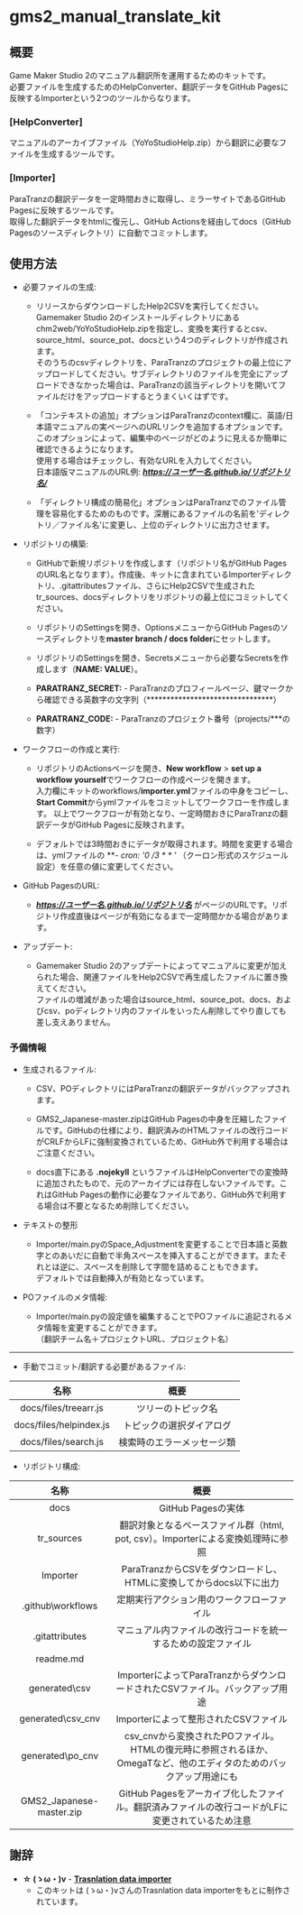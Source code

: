 # gms2_manual_translate_kit

## 概要
Game Maker Studio 2のマニュアル翻訳所を運用するためのキットです。  
必要ファイルを生成するためのHelpConverter、翻訳データをGitHub Pagesに反映するImporterという2つのツールからなります。

### [HelpConverter]
マニュアルのアーカイブファイル（YoYoStudioHelp.zip）から翻訳に必要なファイルを生成するツールです。  

### [Importer]
ParaTranzの翻訳データを一定時間おきに取得し、ミラーサイトであるGitHub Pagesに反映するツールです。  
取得した翻訳データをhtmlに復元し、GitHub Actionsを経由してdocs（GitHub Pagesのソースディレクトリ）に自動でコミットします。  

## 使用方法
* 必要ファイルの生成:
  * リリースからダウンロードしたHelp2CSVを実行してください。Gamemaker Studio 2のインストールディレクトリにあるchm2web/YoYoStudioHelp.zipを指定し、変換を実行するとcsv、source_html、source_pot、docsという4つのディレクトリが作成されます。  
  そのうちのcsvディレクトリを、ParaTranzのプロジェクトの最上位にアップロードしてください。サブディレクトリのファイルを完全にアップロードできなかった場合は、ParaTranzの該当ディレクトリを開いてファイルだけをアップロードするとうまくいくはずです。  
  
  * 「コンテキストの追加」オプションはParaTranzのcontext欄に、英語/日本語マニュアルの実ページへのURLリンクを追加するオプションです。このオプションによって、編集中のページがどのように見えるか簡単に確認できるようになります。  
  使用する場合はチェックし、有効なURLを入力してください。  
  日本語版マニュアルのURL例: ***https://ユーザー名.github.io/リポジトリ名/***

  * 「ディレクトリ構成の簡易化」オプションはParaTranzでのファイル管理を容易化するためのものです。深層にあるファイルの名前を'ディレクトリ／ファイル名'に変更し、上位のディレクトリに出力させます。
    
* リポジトリの構築:
  * GitHubで新規リポジトリを作成します（リポジトリ名がGitHub PagesのURL名となります）。作成後、キットに含まれているImporterディレクトリ、.gitattributesファイル、さらにHelp2CSVで生成されたtr_sources、docsディレクトリをリポジトリの最上位にコミットしてください。  
  
  * リポジトリのSettingsを開き、OptionsメニューからGitHub Pagesのソースディレクトリを**master branch / docs folder**にセットします。
  
  * リポジトリのSettingsを開き、Secretsメニューから必要なSecretsを作成します（**NAME: VALUE**）。  
  * **PARATRANZ_SECRET:** - ParaTranzのプロフィールページ、鍵マークから確認できる英数字の文字列（********************************）
  * **PARATRANZ_CODE:** - ParaTranzのプロジェクト番号（projects/***の数字）
  
* ワークフローの作成と実行:
  * リポジトリのActionsページを開き、**New workflow** > **set up a workflow yourself**でワークフローの作成ページを開きます。  
  入力欄にキットのworkflows/**importer.yml**ファイルの中身をコピーし、**Start Commit**からymlファイルをコミットしてワークフローを作成します。
  以上でワークフローが有効となり、一定時間おきにParaTranzの翻訳データがGitHub Pagesに反映されます。
  
  * デフォルトでは3時間おきにデータが取得されます。時間を変更する場合は、ymlファイルの ***- cron:  '0 */3 * * *'*** （クーロン形式のスケジュール設定）を任意の値に変更してください。
  
* GitHub PagesのURL:
  * ***https://ユーザー名.github.io/リポジトリ名*** がページのURLです。リポジトリ作成直後はページが有効になるまで一定時間かかる場合があります。
  
* アップデート:
  * Gamemaker Studio 2のアップデートによってマニュアルに変更が加えられた場合、関連ファイルをHelp2CSVで再生成したファイルに置き換えてください。  
  ファイルの増減があった場合はsource_html、source_pot、docs、およびcsv、poディレクトリ内のファイルをいったん削除してやり直しても差し支えありません。

### 予備情報
  
* 生成されるファイル:
  * CSV、POディレクトリにはParaTranzの翻訳データがバックアップされます。
  
  * GMS2_Japanese-master.zipはGitHub Pagesの中身を圧縮したファイルです。GitHubの仕様により、翻訳済みのHTMLファイルの改行コードがCRLFからLFに強制変換されているため、GitHub外で利用する場合はご注意ください。
  
  * docs直下にある **.nojekyll** というファイルはHelpConverterでの変換時に追加されたもので、元のアーカイブには存在しないファイルです。これはGitHub Pagesの動作に必要なファイルであり、GitHub外で利用する場合は不要となるため削除してください。
  
* テキストの整形
  * Importer/main.pyのSpace_Adjustmentを変更することで日本語と英数字とのあいだに自動で半角スペースを挿入することができます。またそれとは逆に、スペースを削除して字間を詰めることもできます。  
    デフォルトでは自動挿入が有効となっています。
  
* POファイルのメタ情報:
  * Importer/main.pyの設定値を編集することでPOファイルに追記されるメタ情報を変更することができます。  
    （翻訳チーム名＋プロジェクトURL、プロジェクト名）

- - -

* 手動でコミット/翻訳する必要があるファイル:

|名称|概要|
|:---:|:---:|
|docs/files/treearr.js|ツリーのトピック名|
|docs/files/helpindex.js|トピックの選択ダイアログ|
|docs/files/search.js|検索時のエラーメッセージ類|

* リポジトリ構成:

|名称|概要|
|:---:|:---:|
|docs|GitHub Pagesの実体|
|tr_sources|翻訳対象となるベースファイル群（html, pot, csv）。Importerによる変換処理時に参照|
|Importer|ParaTranzからCSVをダウンロードし、HTMLに変換してからdocs以下に出力|
|.github\workflows|定期実行アクション用のワークフローファイル|
|.gitattributes|マニュアル内ファイルの改行コードを統一するための設定ファイル|
|readme.md||
|generated\csv|ImporterによってParaTranzからダウンロードされたCSVファイル。バックアップ用途|
|generated\csv_cnv|Importerによって整形されたCSVファイル|
|generated\po_cnv|csv_cnvから変換されたPOファイル。HTMLの復元時に参照されるほか、OmegaTなど、他のエディタのためのバックアップ用途にも|
|GMS2_Japanese-master.zip|GitHub Pagesをアーカイブ化したファイル。翻訳済みファイルの改行コードがLFに変更されているため注意|

## 謝辞
* **☆ (ゝω・)v** - [**Trasnlation data importer**](https://github.com/matanki-saito/paratranz2es "Trasnlation data importer")
  * このキットは (ゝω・)vさんのTrasnlation data importerをもとに制作されています。

